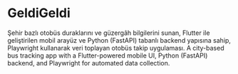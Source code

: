 # GeldiGeldi
Şehir bazlı otobüs duraklarını ve güzergâh bilgilerini sunan, Flutter ile geliştirilen mobil arayüz ve Python (FastAPI) tabanlı backend yapısına sahip, Playwright kullanarak veri toplayan otobüs takip uygulaması.   A city-based bus tracking app with a Flutter-powered mobile UI, Python (FastAPI) backend, and Playwright for automated data collection.

